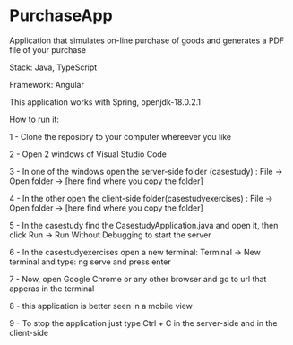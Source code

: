 # PurchaseApp
 Application that simulates on-line purchase of goods and generates a PDF file of your purchase
 
 Stack: Java, TypeScript
 
 Framework: Angular
 
 This application works with Spring, openjdk-18.0.2.1
 
 How to run it:
 
 1 - Clone the reposiory to your computer whereever you like
 
 2 - Open 2 windows of Visual Studio Code
 
 3 - In one of the windows open the server-side folder (casestudy) : File -> Open folder -> [here find where you copy the folder]
 
 4 - In the other open the client-side folder(casestudyexercises) :  File -> Open folder -> [here find where you copy the folder]
 
 5 - In the casestudy find the CasestudyApplication.java and open it, then click Run -> Run Without Debugging to start the server
 
 6 - In the casestudyexercises open a new terminal: Terminal -> New terminal and type: ng serve and press enter
 
 7 - Now, open Google Chrome or any other browser and go to url that apperas in the terminal
 
 8 - this application is better seen in a mobile view
 
 9 - To stop the application just type Ctrl + C in the server-side and in the client-side
 
 
 
 
 
 
 
 
